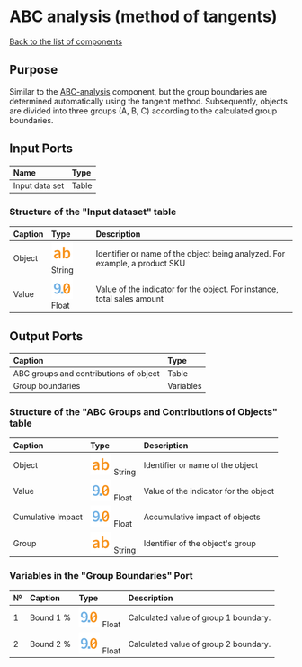 # ABC analysis (method of tangents)

[Back to the list of components](../README.md)

## Purpose

Similar to the [ABC-analysis](./abc-analysis.md) component, but the group boundaries are determined automatically using the tangent method. Subsequently, objects are divided into three groups (A, B, C) according to the calculated group boundaries.
## Input Ports

| Name             | Type     |
|:---------------------|:--------|
| Input data set | Table |

### Structure of the "Input dataset" table

| Caption      | Type  | Description         |
|:-----------|:-------|:-----------------------|
| Object     | ![](./img/string.svg) String        | Identifier or name of the object being analyzed. For example, a product SKU  |
| Value | ![](./img/realnumber.svg) Float | Value of the indicator for the object. For instance, total sales amount  |

## Output Ports

| Caption                     | Type        |
|:-----------------------------|:-----------|
| ABC groups and contributions of object | Table    |
| Group boundaries                | Variables |

### Structure of the "ABC Groups and Contributions of Objects" table

| Caption   | Type  | Description  |
|:-------------------------|:---|:-----------|
| Object | ![](./img/string.svg) String   | Identifier or name of the object|
| Value  | ![](./img/realnumber.svg) Float | Value of the indicator for the object  |
| Cumulative Impact | ![](./img/realnumber.svg) Float | Accumulative impact of objects    |
| Group    | ![](./img/string.svg) String        | Identifier of the object's group              |

### Variables in the "Group Boundaries" Port

| № | Caption    | Type  | Description  |
|:--|:--------------------|:---------|:---|
| 1 | Bound 1 %	 | ![](./img/realnumber.svg) Float | Calculated value of group 1 boundary. |
| 2 | Bound 2 %	 | ![](./img/realnumber.svg) Float | Calculated value of group 2 boundary. |